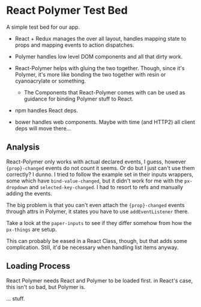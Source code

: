 React Polymer Test Bed
======================

A simple test bed for our app.

- React + Redux manages the over all layout, handles mapping state to props and mapping events to action dispatches.
- Polymer handles low level DOM components and all that dirty work.
- React-Polymer helps with gluing the two together.  Though, since it's Polymer, it's more like bonding the two together with resin or cyanoacrylate or something.
	- The Components that React-Polymer comes with can be used as guidance for binding Polymer stuff to React.

- npm handles React deps.
- bower handles web components.  Maybe with time (and HTTP2) all client deps will move there...



Analysis
--------

React-Polymer only works with actual declared events, I guess, however `{prop}-changed` events do not count it seems.  Or do but I just can't use them correctly?  I dunno.  I tried to follow the example set in their inputs wrappers, some which have `bind-value-changed`, but it didn't work for me with the `px-dropdown` and `selected-key-changed`.  I had to resort to refs and manually adding the events.

The big problem is that you can't even attach the `{prop}-changed` events through attrs in Polymer, it states you have to use `addEventListener` there.

Take a look at the `paper-inputs` to see if they differ somehow from how the `px-things` are setup.

This can probably be eased in a React Class, though, but that adds some complication.  Still, it'd be necessary when handling list items anyway.



Loading Process
---------------

React Polymer needs React and Polymer to be loaded first.  in React's case, this isn't so bad, but Polymer is.

... stuff.
